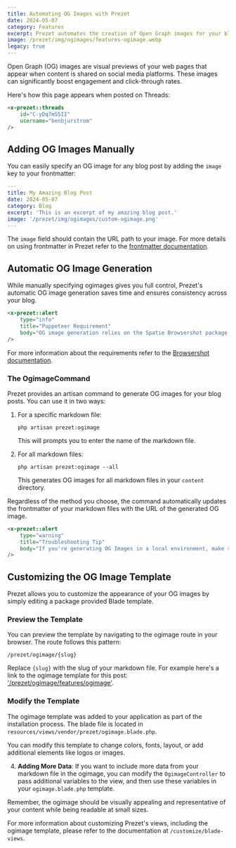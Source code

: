 ```yaml
---
title: Automating OG Images with Prezet
date: 2024-05-07
category: Features
excerpt: Prezet automates the creation of Open Graph images for your blog posts.
image: /prezet/img/ogimages/features-ogimage.webp
legacy: true
---
```


Open Graph (OG) images are visual previews of your web pages that appear when content is shared on social media platforms. These images can significantly boost engagement and click-through rates.

Here's how this page appears when posted on Threads:

```html +parse
<x-prezet::threads
    id="C-yDq7mS5II"
    username="benbjurstrom"
/>
```

## Adding OG Images Manually

You can easily specify an OG image for any blog post by adding the `image` key to your frontmatter:

```yaml
---
title: My Amazing Blog Post
date: 2024-05-07
category: Blog
excerpt: 'This is an excerpt of my amazing blog post.'
image: '/prezet/img/ogimages/custom-ogimage.png'
---
```

The `image` field should contain the URL path to your image. For more details on using frontmatter in Prezet refer to the [frontmatter documentation](/features/frontmatter).

## Automatic OG Image Generation

While manually specifying ogimages gives you full control, Prezet's automatic OG image generation saves time and ensures consistency across your blog.

```html +parse
<x-prezet::alert
    type="info"
    title="Puppeteer Requirement"
    body="OG image generation relies on the Spatie Browsershot package which in turn requires the Puppeteer Node library."
/>
```

For more information about the requirements refer to the [Browsershot documentation](https://spatie.be/docs/browsershot/v4/requirements).

### The OgimageCommand

Prezet provides an artisan command to generate OG images for your blog posts. You can use it in two ways:

1. For a specific markdown file:
   ```
   php artisan prezet:ogimage
   ```
   This will prompts you to enter the name of the markdown file.

2. For all markdown files:
   ```
   php artisan prezet:ogimage --all
   ```
   This generates OG images for all markdown files in your `content` directory.

Regardless of the method you choose, the command automatically updates the frontmatter of your markdown files with the URL of the generated OG image.

```html +parse
<x-prezet::alert
    type="warning"
    title="Troubleshooting Tip"
    body="If you're generating OG Images in a local environment, make sure to set the `APP_URL` in your `.env` file to your local development URL."
/>
```

## Customizing the OG Image Template

Prezet allows you to customize the appearance of your OG images by simply editing a package provided Blade template.

### Preview the Template
You can preview the template by navigating to the ogimage route in your browser. The route follows this pattern:

   ```
   /prezet/ogimage/{slug}
   ```

   Replace `{slug}` with the slug of your markdown file. For example here's a link to the ogimage template for this post: ['/prezet/ogimage/features/ogimage'](/prezet/ogimage/features/ogimage).

### Modify the Template
The ogimage template was added to your application as part of the installation process. The blade file is located in `resources/views/vendor/prezet/ogimage.blade.php`.

   You can modify this template to change colors, fonts, layout, or add additional elements like logos or images.

4. **Adding More Data**: If you want to include more data from your markdown file in the ogimage, you can modify the `OgimageController` to pass additional variables to the view, and then use these variables in your `ogimage.blade.php` template.

Remember, the ogimage should be visually appealing and representative of your content while being readable at small sizes.

For more information about customizing Prezet's views, including the ogimage template, please refer to the documentation at `/customize/blade-views`.

